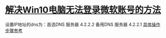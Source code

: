 # [解决Win10电脑无法登录微软账号的方法](https://github.com/haoz0x139/myblog/issues/13)

设置IP地址的dns为：首选DNS 服务器 4.2.2.2   备用DNS 服务器 4.2.2.1
[具体操作步骤参考](https://zhuanlan.zhihu.com/p/365217700)